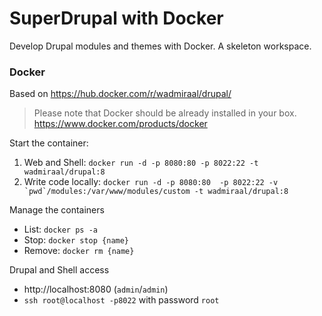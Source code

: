 # SuperDrupal with Docker
Develop Drupal modules and themes with Docker. A skeleton workspace.

### Docker
Based on https://hub.docker.com/r/wadmiraal/drupal/
> Please note that Docker should be already installed in your box. https://www.docker.com/products/docker

Start the container:

1. Web and Shell: `docker run -d -p 8080:80 -p 8022:22 -t wadmiraal/drupal:8`
2. Write code locally: ``docker run -d -p 8080:80  -p 8022:22 -v `pwd`/modules:/var/www/modules/custom -t wadmiraal/drupal:8``

Manage the containers

* List: `docker ps -a`
* Stop: `docker stop {name}`
* Remove: `docker rm {name}`

Drupal and Shell access
* http://localhost:8080 (`admin`/`admin`)
* `ssh root@localhost -p8022` with password `root`
